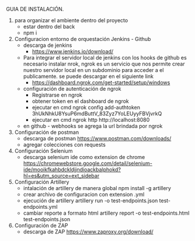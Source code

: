 GUIA DE INSTALACIÓN.

1. para organizar el ambiente dentro del proyecto
    * estar dentro del back
    * npm i
2. Configuracion entorno de orquestación Jenkins - Github
    * descarga de jenkins
        - https://www.jenkins.io/download/
    * Para integrar el servidor local de jenkins con los hooks de github es necesario instalar nrok,
        ngrok es un servicio que nos permite crear nuestro servidor local en un subdominio para acceder a el
        publicamente. se puede descargar en el siguiente link
        - https://dashboard.ngrok.com/get-started/setup/windows
    * configuración de autenticación de ngrok
        - Registrarse en ngrok
        - obtener token en el dashboard de ngrok
        - ejecutar en cmd
            ngrok config add-authtoken 3hUkNhkU8YsuP6mdButtV_83Zyz7YoLEUyyFBVjvrkQ
        - ejecutar en cmd
            ngrok http http://localhost:8080
    * en github - webhooks se agrega la url brindada por ngrok
3. Configuración de postman
    - descarga de postman
        https://www.postman.com/downloads/
    - agregar colecciones con requests
4. Configuración Selenium
    - descarga selenium ide como extension de chrome
        https://chromewebstore.google.com/detail/selenium-ide/mooikfkahbdckldjjndioackbalphokd?hl=es&utm_source=ext_sidebar
5. Configuración Artillery
    - intalación de artillery de manera global
        npm install -g artillery
    - crear archivo de configuracion con extension .yml
    - ejecución de artillery
        artillery run -o test-endpoints.json test-endpoints.yml
    - cambiar reporte a formato html
        artillery report -o test-endpoints.html test-endpoints.json
6. Configuración de ZAP
    - descarga de ZAP
        https://www.zaproxy.org/download/

